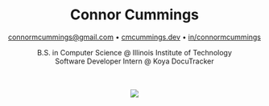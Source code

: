 <div align="center">
  <h1>Connor Cummings</h1>
  
  [connormcummings@gmail.com](mailto:connormcummings@gmail.com) • [cmcummings.dev](https://cmcummings.dev) • [in/connormcummings](https://www.linkedin.com/in/connormcummings)
  
  B.S. in Computer Science @ Illinois Institute of Technology  
  Software Developer Intern @ Koya DocuTracker
  
  <br/><br/>
  [![](https://github-readme-stats.vercel.app/api/top-langs/?username=cmcummings&layout=compact&theme=github_dark)](https://github.com/anuraghazra/github-readme-stats)
</div>

